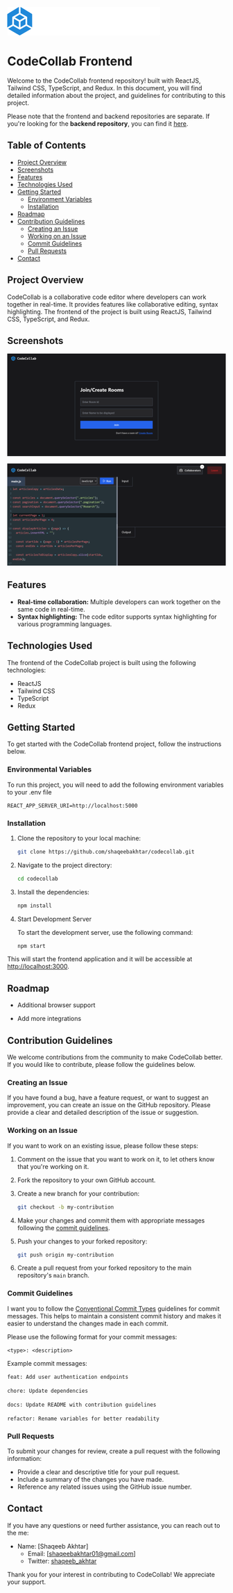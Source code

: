 ![Logo](./src/assets/codecollab-logo.png)

# CodeCollab Frontend

Welcome to the CodeCollab frontend repository! built with ReactJS, Tailwind CSS, TypeScript, and Redux. In this document, you will find detailed information about the project, and guidelines for contributing to this project.

Please note that the frontend and backend repositories are separate. If you're looking for the **backend repository**, you can find it [here](https://github.com/shaqeebakhtar/codecollab-server).

## Table of Contents

- [Project Overview](#project-overview)
- [Screenshots](#screenshots)
- [Features](#features)
- [Technologies Used](#technologies-used)
- [Getting Started](#getting-started)
  - [Environment Variables](#environmental-variables)
  - [Installation](#installation)
- [Roadmap](#roadmap)
- [Contribution Guidelines](#contribution-guidelines)
  - [Creating an Issue](#creating-an-issue)
  - [Working on an Issue](#working-on-an-issue)
  - [Commit Guidelines](#commit-guidelines)
  - [Pull Requests](#pull-requests)
- [Contact](#contact)

## Project Overview

CodeCollab is a collaborative code editor where developers can work together in real-time. It provides features like collaborative editing, syntax highlighting. The frontend of the project is built using ReactJS, Tailwind CSS, TypeScript, and Redux.

## Screenshots

![App Screenshot](./src/assets/codecollab-login.png)

![App Screenshot](./src/assets/codecollab-editor.png)

## Features

- **Real-time collaboration:** Multiple developers can work together on the same code in real-time.
- **Syntax highlighting:** The code editor supports syntax highlighting for various programming languages.

## Technologies Used

The frontend of the CodeCollab project is built using the following technologies:

- ReactJS
- Tailwind CSS
- TypeScript
- Redux

## Getting Started

To get started with the CodeCollab frontend project, follow the instructions below.

### Environmental Variables

To run this project, you will need to add the following environment variables to your .env file

```
REACT_APP_SERVER_URI=http://localhost:5000
```

### Installation

1. Clone the repository to your local machine:

   ```bash
   git clone https://github.com/shaqeebakhtar/codecollab.git
   ```

2. Navigate to the project directory:

   ```bash
   cd codecollab
   ```

3. Install the dependencies:

   ```bash
   npm install
   ```

4. Start Development Server

   To start the development server, use the following command:

   ```bash
   npm start
   ```

This will start the frontend application and it will be accessible at [http://localhost:3000](http://localhost:3000).

## Roadmap

- Additional browser support

- Add more integrations

## Contribution Guidelines

We welcome contributions from the community to make CodeCollab better. If you would like to contribute, please follow the guidelines below.

### Creating an Issue

If you have found a bug, have a feature request, or want to suggest an improvement, you can create an issue on the GitHub repository. Please provide a clear and detailed description of the issue or suggestion.

### Working on an Issue

If you want to work on an existing issue, please follow these steps:

1. Comment on the issue that you want to work on it, to let others know that you're working on it.

2. Fork the repository to your own GitHub account.

3. Create a new branch for your contribution:

   ```bash
   git checkout -b my-contribution
   ```

4. Make your changes and commit them with appropriate messages following the [commit guidelines](#commit-guidelines).

5. Push your changes to your forked repository:

   ```bash
   git push origin my-contribution
   ```

6. Create a pull request from your forked repository to the main repository's `main` branch.

### Commit Guidelines

I want you to follow the [Conventional Commit Types](https://github.com/pvdlg/conventional-commit-types) guidelines for commit messages. This helps to maintain a consistent commit history and makes it easier to understand the changes made in each commit.

Please use the following format for your commit messages:

```
<type>: <description>
```

Example commit messages:

```
feat: Add user authentication endpoints

chore: Update dependencies

docs: Update README with contribution guidelines

refactor: Rename variables for better readability
```

### Pull Requests

To submit your changes for review, create a pull request with the following information:

- Provide a clear and descriptive title for your pull request.
- Include a summary of the changes you have made.
- Reference any related issues using the GitHub issue number.

## Contact

If you have any questions or need further assistance, you can reach out to the me:

- Name: [Shaqeeb Akhtar]
  - Email: [shaqeebakhtar01@gmail.com]
  - Twitter: [shaqeeb_akhtar](https://twitter.com/shaqeeb_akhtar)

Thank you for your interest in contributing to CodeCollab! We appreciate your support.
